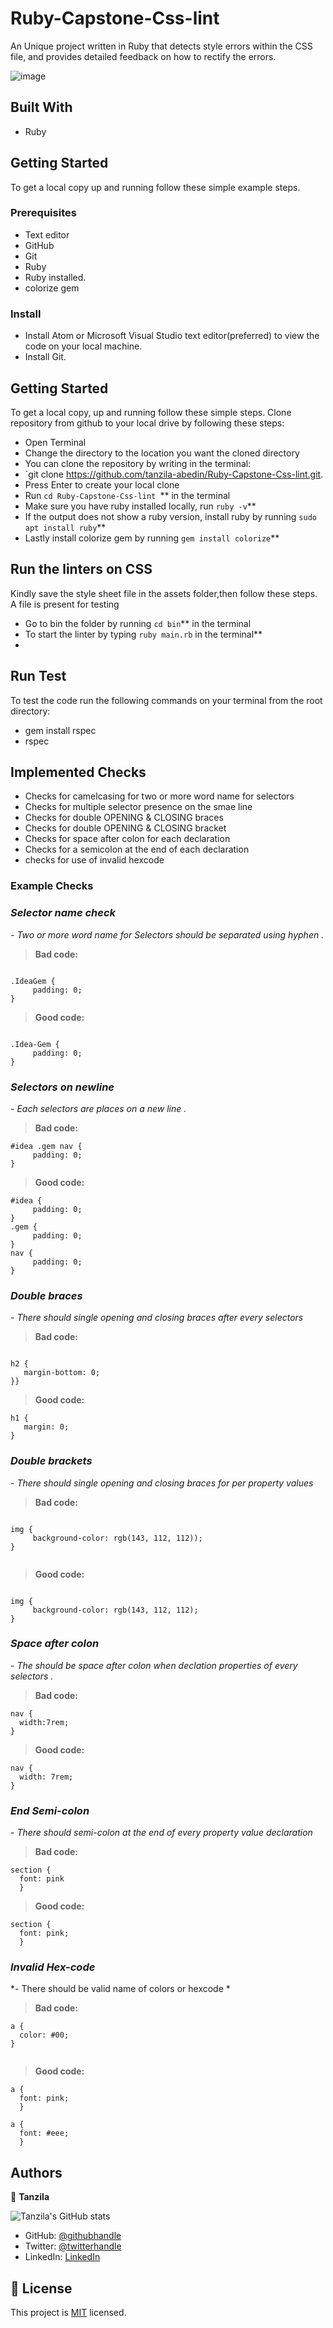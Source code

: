 # Ruby-Capstone-Css-lint
 An Unique project written in Ruby that detects style errors within the CSS file, and provides detailed feedback on how to rectify the errors. 

 ![image](./assets/terminal-ss.png)

## Built With
- Ruby

## Getting Started
To get a local copy up and running follow these simple example steps.
### Prerequisites
- Text editor
- GitHub
- Git
- Ruby
- Ruby installed.
- colorize gem

### Install
- Install Atom or Microsoft Visual Studio text editor(preferred) to view the code on your local machine.
- Install Git.

## Getting Started
To get a local copy, up and running follow these simple steps.
Clone repository from github to your local drive by following these steps:
- Open Terminal
- Change the directory to the location you want the cloned directory
- You can clone the repository by writing in the terminal:
- `git clone  https://github.com/tanzila-abedin/Ruby-Capstone-Css-lint.git.
- Press Enter to create your local clone
- Run `cd Ruby-Capstone-Css-lint `** in the terminal
- Make sure you have ruby installed locally, run `ruby -v`**
- If the output does not show a ruby version, install ruby by running `sudo apt install ruby`**
- Lastly install colorize gem by running `gem install colorize`**

## Run the linters on CSS
 Kindly save the style sheet file in the assets folder,then follow these steps. 
 A file is present for testing
- Go to bin the folder by running `cd bin`** in the terminal 
- To start the linter by typing ```ruby main.rb``` in the terminal**
- 

## Run Test
To test the code run the following commands on your terminal from the root directory:
  - gem install rspec
  - rspec

## Implemented Checks
- Checks for camelcasing for  two or more word name for selectors
- Checks for multiple selector presence on the smae line
- Checks for double OPENING & CLOSING braces
- Checks for double OPENING & CLOSING bracket
- Checks for space after colon for each declaration
- Checks for a semicolon at the end of each declaration
- checks for use of invalid hexcode

 ### Example Checks
### ***Selector name check***
*- Two or more word name for Selectors  should be separated using hyphen .*

> **Bad code:**
```

.IdeaGem {
     padding: 0;
}
```

> **Good code:**

```

.Idea-Gem {
     padding: 0;
}
```

### ***Selectors on newline***
*- Each selectors are places on a new line .*

> **Bad code:**
```
#idea .gem nav {
     padding: 0;
}

```

> **Good code:**

```
#idea {
     padding: 0;
}
.gem {
     padding: 0;
}
nav {
     padding: 0;
}
```

### ***Double braces***
*- There should single opening and closing braces after every selectors*

> **Bad code:**
```

h2 {
   margin-bottom: 0;
}}

```

> **Good code:**

```
h1 {
   margin: 0;
}
```

### ***Double brackets***
*- There should single opening and closing braces for per property values*

> **Bad code:**
```

img {
     background-color: rgb(143, 112, 112));
}


```

> **Good code:**

```

img {
     background-color: rgb(143, 112, 112);
}

```

### ***Space after colon***
*- The should be space after colon when declation properties of every selectors .*

> **Bad code:**
```
nav {
  width:7rem;
}
```

> **Good code:**

```
nav {
  width: 7rem;
}
```

### ***End Semi-colon***
*- There should semi-colon at the end of every property value declaration*

> **Bad code:**
```
section {
  font: pink
  }

```

> **Good code:**

```
section {
  font: pink;
  }

```

### ***Invalid Hex-code***
*- There should be valid name of colors or hexcode *

> **Bad code:**
```
a { 
  color: #00; 
}


```

> **Good code:**

```
a {
  font: pink;
  }

a {
  font: #eee;
  }

```

## Authors

👤 **Tanzila**

![Tanzila's GitHub stats](https://github-readme-stats.vercel.app/api?username=tanzila-abedin&count_private=true&theme=dark&show_icons=true)

- GitHub: [@githubhandle](https://github.com/tanzila-abedin)
- Twitter: [@twitterhandle](https://twitter.com/TanzilaAbedin)
- LinkedIn: [LinkedIn](https://www.linkedin.com/in/tanzila-abedin-331440b2/)



## 📝 License

This project is [MIT](LICENSE) licensed.

